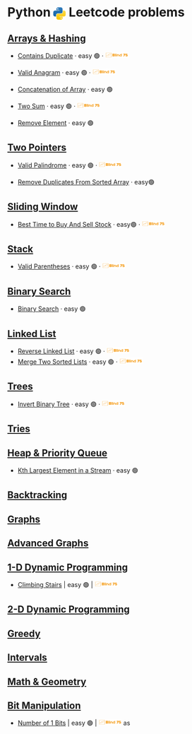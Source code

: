# Python <img src="../assets/pythonLogo.png" alt="Python logo" style="height: 1em; vertical-align: sub;"> Leetcode problems

## [Arrays & Hashing](01_arraysAndHashing/README.md)
- [Contains Duplicate](01_arraysAndHashing/0217_containsDuplicate.ipynb)
  · easy 🟢
  · [<img src="../assets/blind75Logo.png" style="height: 1em;">](../blind75.md)

- [Valid Anagram](01_arraysAndHashing/0242_validAnagram.ipynb)
  · easy 🟢
  · [<img src="../assets/blind75Logo.png" style="height: 1em;">](../blind75.md)

- [Concatenation of Array](01_arraysAndHashing/1929_concatenationofArray.ipynb)
  · easy 🟢

- [Two Sum](01_arraysAndHashing/0001_twoSum.ipynb)
  · easy 🟢
  · [<img src="../assets/blind75Logo.png" style="height: 1em;">](../blind75.md)

- [Remove Element](01_arraysAndHashing/0027_removeElement.ipynb)
  · easy 🟢

## [Two Pointers](02_twoPointers/README.md)
- [Valid Palindrome](02_twoPointers/0125_validPalindrome.ipynb)
  · easy 🟢
  · [<img src="../assets/blind75Logo.png" style="height: 1em;">](../blind75.md)

- [Remove Duplicates From Sorted Array](02_twoPointers/0026_removeDuplicatesFromSortedArray.ipynb)
  · easy🟢

## [Sliding Window](03_slidingWindow/README.md)
- [Best Time to Buy And Sell Stock](03_slidingWindow/0121_bestTimetoBuyAndSellStock.ipynb)
  · easy🟢 
  · [<img src="../assets/blind75Logo.png" style="height: 1em;">](../blind75.md)

## [Stack](04_stack/README.md)
- [Valid Parentheses](04_stack/0020_validParentheses.ipynb)
  · easy 🟢
  · [<img src="../assets/blind75Logo.png" style="height: 1em;">](../blind75.md)

## [Binary Search](05_binarySearch/README.md)
- [Binary Search](05_binarySearch/0704_binarySearch.ipynb)
  · easy 🟢

## [Linked List](06_linkedList/README.md)
- [Reverse Linked List](06_linkedList/0206_reverseLinkedList.ipynb)
  · easy 🟢 
  · [<img src="../assets/blind75Logo.png" style="height: 1em;">](../blind75.md)
- [Merge Two Sorted Lists](06_linkedList/0021_mergeTwoSortedLists.ipynb)
  · easy 🟢 
  · [<img src="../assets/blind75Logo.png" style="height: 1em;">](../blind75.md)

## [Trees](07_trees/README.md) 
- [Invert Binary Tree](07_trees/0226_invertBinaryTree.ipynb)
  · easy 🟢 
  · [<img src="../assets/blind75Logo.png" style="height: 1em;">](../blind75.md)

## [Tries](08_tries/README.md)

## [Heap & Priority Queue](09_heapAndPriorityQueue/README.md)
- [Kth Largest Element in a Stream](09_heapAndPriorityQueue/0703_kthLargestElementInAStream.ipynb)
  · easy 🟢 

## [Backtracking](10_backtracking/README.md) 

## [Graphs](11_graphs/README.md)

## [Advanced Graphs](12_advancedGraphs/README.md) 

## [1-D Dynamic Programming](13_oneDimDP/README.md)
- [Climbing Stairs](13_oneDimDP/0070_climbingStairs.ipynb)
  | easy 🟢 
  | [<img src="../assets/blind75Logo.png" style="height: 1em;">](../blind75.md)

## [2-D Dynamic Programming](14_twoDimDP/README.md)

## [Greedy](15_greedy/README.md)

## [Intervals](16_intervals/README.md)

## [Math & Geometry](17_mathAndGeometry/README.md) 

## [Bit Manipulation](18_bitManipulation/README.md)
- [Number of 1 Bits](18_bitManipulation/0191_numberOf1Bits.ipynb)
  | easy 🟢 
  | [<img src="assets/blind75Logo.png" style="height: 1em;">](blind75.md)
as